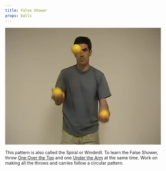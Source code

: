 ```yaml
---
title: False Shower
props: balls
---
```


![False Shower](site/videos/poster/falseshower.jpg)

This pattern is also called the Spiral or Windmill. To learn the False Shower, throw [One Over the Top](site/en/overthetop/README.md) and one
 [Under the Arm](site/en/underthearm/README.md) at the same time. Work on making all the throws and carries follow a circular pattern.


